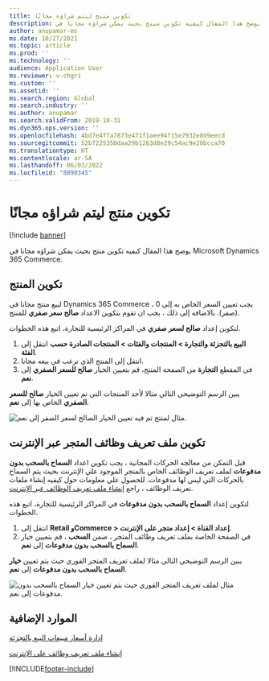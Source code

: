 ```yaml
---
title: تكوين منتج ليتم شراؤه مجانًا
description: يوضح هذا المقال كيفيه تكوين منتج بحيث يمكن شراؤه مجانا في Microsoft Dynamics 365 Commerce.
author: anupamar-ms
ms.date: 10/27/2021
ms.topic: article
ms.prod: ''
ms.technology: ''
audience: Application User
ms.reviewer: v-chgri
ms.custom: ''
ms.assetid: ''
ms.search.region: Global
ms.search.industry: ''
ms.author: anupamar
ms.search.validFrom: 2019-10-31
ms.dyn365.ops.version: ''
ms.openlocfilehash: 4bd7e4f7a7873e471f1aee94f15e7932e8d9eecd
ms.sourcegitcommit: 52b7225350daa29b1263d8e29c54ac9e20bcca70
ms.translationtype: HT
ms.contentlocale: ar-SA
ms.lasthandoff: 06/03/2022
ms.locfileid: "8890345"
---
```

# <a name="configure-a-product-to-be-purchased-for-free"></a>تكوين منتج ليتم شراؤه مجانًا

[!include [banner](includes/banner.md)]


يوضح هذا المقال كيفيه تكوين منتج بحيث يمكن شراؤه مجانا في Microsoft Dynamics 365 Commerce.

## <a name="configure-the-product"></a>تكوين المنتج

لبيع منتج مجانا في Dynamics 365 Commerce ، يجب تعيين السعر الخاص به إلى 0 (صفر). بالاضافه إلى ذلك ، يجب ان تقوم بتكوين الاعداد **صالح سعر صفري** للمنتج.

لتكوين إعداد **صالح لسعر صفري** في المراكز الرئيسية للتجارة، اتبع هذه الخطوات.

1. انتقل إلى **‎البيع بالتجزئة والتجارة \> المنتجات والفئات \> المنتجات الصادرة حسب الفئة**.
1. انتقل إلى المنتج الذي ترغب في بيعه مجانا. 
1. في المقطع **التجارة** من الصفحة المنتج، قم بتعيين الخيار **صالح للسعر الصفري** إلى **نعم**.

يبين الرسم التوضيحي التالي مثالا لأحد المنتجات التي تم تعيين الخيار **صالح للسعر الصفري** الخاص بها إلى **نعم**.

![مثال لمنتج تم فيه تعيين الخيار الصالح لسعر الصفر إلى نعم.](./media/Zero-price.png)

## <a name="configure-the-online-stores-functionality-profile"></a>تكوين ملف تعريف وظائف المتجر عبر الإنترنت

قبل التمكن من معالجه الحركات المجانية ، يجب تكوين اعداد **السماح بالسحب بدون مدفوعات** لملف تعريف الوظائف الخاص بالمتجر الموجود علي الإنترنت بحيث يتم السماح بالحركات التي ليس لها مدفوعات. للحصول علي معلومات حول كيفيه إنشاء ملفات تعريف الوظائف ، راجع [إنشاء ملف تعريف الوظائف عبر الإنترنت](online-functionality-profile.md).

لتكوين إعداد **السماح بالسحب بدون مدفوعات** في المراكز الرئيسية للتجارة، اتبع هذه الخطوات.

1. انتقل إلى **Retail وCommerce \> إعداد القناة \> إعداد متجر على الإنترنت**.
1. في الصفحة الخاصة بملف تعريف وظائف المتجر ، ضمن **السحب** ، قم بتعيين خيار **السماح بالسحب بدون مدفوعات** إلى **نعم**.

يبين الرسم التوضيحي التالي مثالا لملف تعريف المتجر الفوري حيث يتم تعيين **خيار السماح بالسحب بدون مدفوعات** إلى **نعم**.

![مثال لملف تعريف المتجر الفوري حيث يتم تعيين خيار السماح بالسحب بدون مدفوعات إلى نعم.](./media/Zero-price-profile.png)

## <a name="additional-resources"></a>الموارد الإضافية

[إدارة أسعار مبيعات البيع بالتجزئة](price-management.md)

[إنشاء ملف تعريف وظائف على الإنترنت](online-functionality-profile.md)

[!INCLUDE[footer-include](../includes/footer-banner.md)]
